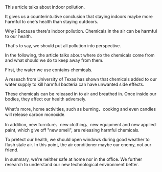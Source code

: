 This article talks about indoor pollution. 

It gives us a counterintuitive conclusion that staying indoors maybe more harmful to one's health than staying outdoors.

Why? Because there's indoor pollution. Chemicals in the air can be harmful to our health.

That's to say, we should put all pollution into perspective.

In the following, the article talks about where do the chemicals come from and what should we do to keep away from them.

First, the water we use contains chemicals. 

A reseach from University of Texas has shown that chemicals added to our water supply to kill harmful bacteria can have unwanted side effects. 

These chemicals can be released in to air and breathed in. Once inside our bodies, they affect our health adversely.

What's more, home activities, such as burning、cooking and even candles will release carbon monoxide. 

In addition, new furniture、new clothing、new equipment and new applied paint, which give off "new smell", are releasing harmful chemicals.

To pretect our health, we should open windows during good weather to flush stale air. In this point, the air conditioner maybe our enemy, not our friend.

In summary, we're neither safe at home nor in the office. We further research to understand our new technological environment better.
